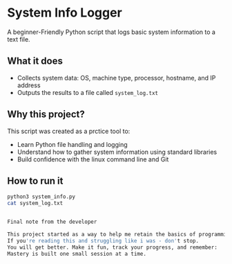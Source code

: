 # System Info Logger
A beginner-Friendly Python script that logs basic system information to a text file.

## What it does
- Collects system data: OS, machine type, processor, hostname, and IP address
- Outputs the results to a file called `system_log.txt`

## Why this project?
This script was created as a prctice tool to:
- Learn Python file handling and logging
- Understand how to gather system information using standard libraries 
- Build confidence with the linux command line and Git

## How to run it

```bash
python3 system_info.py
cat system_log.txt


Final note from the developer

This project started as a way to help me retain the basics of programming while i was learning from scratch.
If you're reading this and struggling like i was - don't stop.
You will get better. Make it fun, track your progress, and remember:
Mastery is built one small session at a time.

